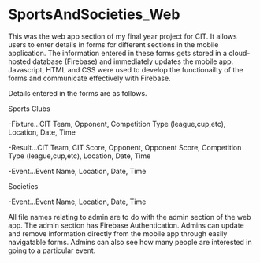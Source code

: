 # SportsAndSocieties_Web
This was the web app section of my final year project for CIT. It allows users to enter details in forms for different sections in the mobile application. The information entered in these forms gets stored in a cloud-hosted database (Firebase) and immediately updates the mobile app.
Javascript, HTML and CSS were used to develop the functionailty of the forms and communicate effectively with Firebase.

Details entered in the forms are as follows.

Sports Clubs

-Fixture...CIT Team, Opponent, Competition Type (league,cup,etc), Location, Date, Time

-Result...CIT Team, CIT Score, Opponent, Opponent Score, Competition Type (league,cup,etc), Location, Date, Time

-Event...Event Name, Location, Date, Time

Societies

-Event...Event Name, Location, Date, Time

All file names relating to admin are to do with the admin section of the web app. The admin section has Firebase Authentication. Admins can update and remove information directly from the mobile app through easily navigatable forms. Admins can also see how many people are interested in going to a particular event.
